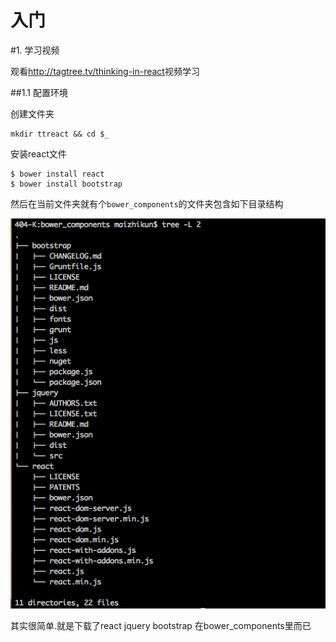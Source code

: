 # 入门

#1. 学习视频

观看<http://tagtree.tv/thinking-in-react>视频学习

##1.1 配置环境

创建文件夹

    mkdir ttreact && cd $_
    
安装react文件

    $ bower install react
    $ bower install bootstrap
    
然后在当前文件夹就有个`bower_components`的文件夹包含如下目录结构

![bower_components](QQ20160125-3.png)

其实很简单.就是下载了react jquery bootstrap 在bower_components里而已

